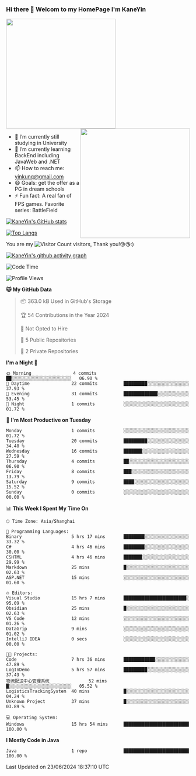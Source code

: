 ### Hi there 👋 Welcom to my HomePage I'm KaneYin

<img src="https://user-images.githubusercontent.com/74038190/226190894-18e959ba-d458-4a94-ac44-790190f2a947.gif" align="center" width="300">
<img src="https://user-images.githubusercontent.com/74038190/212749447-bfb7e725-6987-49d9-ae85-2015e3e7cc41.gif" align="right" width="300">

- 🔭 I’m currently still studying in University
- 🌱 I’m currently learning BackEnd including JavaWeb and .NET
- 📫 How to reach me: yinkunq@gmail.com
- 😄 Goals: get the offer as a PG in dream schools
- ⚡ Fun fact: A real fan of FPS games. Favorite series: BattleField

[![KaneYin's GitHub stats](https://github-readme-stats.vercel.app/api?username=KaneYin&show_icon=true&anuraghazra)](https://github.com/anuraghazra/github-readme-stats)

[![Top Langs](https://github-readme-stats.vercel.app/api/top-langs/?username=KaneYin&layout=compact)](https://github.com/anuraghazra/github-readme-stats)

You are my ![Visitor Count](https://profile-counter.glitch.me/KaneYin/count.svg) visitors, Thank you!😘😘:)

[![KaneYin's github activity graph](https://github-readme-activity-graph.vercel.app/graph?username=KaneYin&bg_color=white&color=black)](https://github.com/KaneYin/github-readme-activity-graph)

<!--START_SECTION:waka-->
![Code Time](http://img.shields.io/badge/Code%20Time-45%20hrs%2015%20mins-blue)

![Profile Views](http://img.shields.io/badge/Profile%20Views-0-blue)

**🐱 My GitHub Data** 

> 📦 363.0 kB Used in GitHub's Storage 
 > 
> 🏆 54 Contributions in the Year 2024
 > 
> 🚫 Not Opted to Hire
 > 
> 📜 5 Public Repositories 
 > 
> 🔑 2 Private Repositories 
 > 
**I'm a Night 🦉** 

```text
🌞 Morning                4 commits           ██░░░░░░░░░░░░░░░░░░░░░░░   06.90 % 
🌆 Daytime                22 commits          █████████░░░░░░░░░░░░░░░░   37.93 % 
🌃 Evening                31 commits          █████████████░░░░░░░░░░░░   53.45 % 
🌙 Night                  1 commits           ░░░░░░░░░░░░░░░░░░░░░░░░░   01.72 % 
```
📅 **I'm Most Productive on Tuesday** 

```text
Monday                   1 commits           ░░░░░░░░░░░░░░░░░░░░░░░░░   01.72 % 
Tuesday                  20 commits          █████████░░░░░░░░░░░░░░░░   34.48 % 
Wednesday                16 commits          ███████░░░░░░░░░░░░░░░░░░   27.59 % 
Thursday                 4 commits           ██░░░░░░░░░░░░░░░░░░░░░░░   06.90 % 
Friday                   8 commits           ███░░░░░░░░░░░░░░░░░░░░░░   13.79 % 
Saturday                 9 commits           ████░░░░░░░░░░░░░░░░░░░░░   15.52 % 
Sunday                   0 commits           ░░░░░░░░░░░░░░░░░░░░░░░░░   00.00 % 
```


📊 **This Week I Spent My Time On** 

```text
🕑︎ Time Zone: Asia/Shanghai

💬 Programming Languages: 
Binary                   5 hrs 17 mins       ████████░░░░░░░░░░░░░░░░░   33.32 % 
C#                       4 hrs 46 mins       ████████░░░░░░░░░░░░░░░░░   30.00 % 
CSHTML                   4 hrs 46 mins       ███████░░░░░░░░░░░░░░░░░░   29.99 % 
Markdown                 25 mins             █░░░░░░░░░░░░░░░░░░░░░░░░   02.63 % 
ASP.NET                  15 mins             ░░░░░░░░░░░░░░░░░░░░░░░░░   01.60 % 

🔥 Editors: 
Visual Studio            15 hrs 7 mins       ████████████████████████░   95.09 % 
Obsidian                 25 mins             █░░░░░░░░░░░░░░░░░░░░░░░░   02.63 % 
VS Code                  12 mins             ░░░░░░░░░░░░░░░░░░░░░░░░░   01.26 % 
DataGrip                 9 mins              ░░░░░░░░░░░░░░░░░░░░░░░░░   01.02 % 
IntelliJ IDEA            0 secs              ░░░░░░░░░░░░░░░░░░░░░░░░░   00.00 % 

🐱‍💻 Projects: 
Code                     7 hrs 36 mins       ████████████░░░░░░░░░░░░░   47.89 % 
LogInDemo                5 hrs 57 mins       █████████░░░░░░░░░░░░░░░░   37.43 % 
物流配送中心管理系统               52 mins             █░░░░░░░░░░░░░░░░░░░░░░░░   05.52 % 
LogisticsTrackingSystem  40 mins             █░░░░░░░░░░░░░░░░░░░░░░░░   04.24 % 
Unknown Project          37 mins             █░░░░░░░░░░░░░░░░░░░░░░░░   03.89 % 

💻 Operating System: 
Windows                  15 hrs 54 mins      █████████████████████████   100.00 % 
```

**I Mostly Code in Java** 

```text
Java                     1 repo              █████████████████████████   100.00 % 
```




 Last Updated on 23/06/2024 18:37:10 UTC
<!--END_SECTION:waka-->

